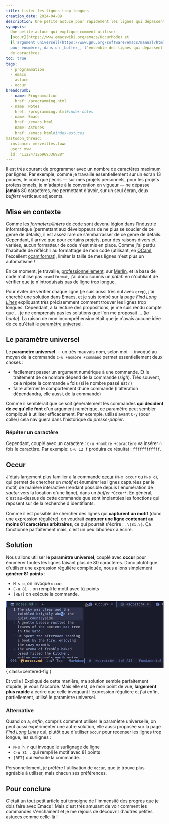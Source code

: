 ```yaml
---
title: Lister les lignes trop longues
creation_date: 2024-04-09
description: Une petite astuce pour rapidement les lignes qui dépassent 80 caractères
synopsis: 
  Une petite astuce qui explique comment utiliser 
  [occur](https://www.emacswiki.org/emacs/OccurMode) et 
  [l'argument universel](https://www.gnu.org/software/emacs/manual/html_node/emacs/Arguments.html)
  pour énumérer, dans un _buffer_, l'ensemble des lignes qui dépassent un nombre donné 
  de caractères.
toc: true
tags:
  - programmation
  - emacs
  - astuce
  - occur
breadcrumb:
  - name: Programmation
    href: /programming.html
  - name: Notes
    href: /programming.html#index-notes
  - name: Emacs
    href: /emacs.html
  - name: Astuces
    href: /emacs.html#index-astuces
mastodon_thread:
  instance: merveilles.town
  user: xvw
  id: "112247126969336928"
---
```


Il est très courant de programmer avec un nombre de caractères maximum par
lignes. Par exemple, comme je travaille essentiellement sur un écran 13 pouces,
le code que j'écris — sur mes projets personnels, pour les projets
professionnels, je m'adapte à la convention en vigueur — ne dépasse **jamais**
80 caractères, me permettant d'avoir, sur un seul écran, deux _buffers_
verticaux adjacents.

## Mise en contexte

Comme les _formaters/linters_ de code sont devenu légion dans l'industrie
informatique (permettant aux développeurs de ne plus se soucier de ce genre de
détails), il est assez rare de s'embarrasser de ce genre de détails. Cependant,
il arrive que pour certains projets, pour des raisons divers et variées, aucun
formatteur de code n'est mis en place. Comme j'ai perdu l'habitude de réfléchir
au formattage de mon code (utilisant, en [OCaml](https://ocaml.org), l'excellent
[ocamlformat](https://github.com/ocaml-ppx/ocamlformat)), limiter la taille de
mes lignes n'est plus un automatisme !

En ce moment, je travaille, [professionnellement](https://tarides.com), sur
[Merlin](https://github.com/ocaml/merlin), et la base de code n'utilise pas
`ocamlformat`, j'ai donc soumis un _patch_ en n'oubliant de vérifier que je
n'introduisais pas de ligne trop longue.

Pour éviter de vérifier chaque ligne (je suis aussi très nul avec `grep`), j'ai
cherché une solution dans Emacs, et je suis tombé sur la page [_Find Long
Lines_](https://www.emacswiki.org/emacs/FindLongLines) expliquant très
précisemment comment trouver les lignes trop longues. Cependant, à la lecture
des propositions, je me suis rendu compte que ... je ne comprenais pas les
solutions que l'on me proposait ... (_la honte_). La raison de mon
incompréhension était que je n'avais aucune idée de ce qu'était le [paramètre
universel](https://www.gnu.org/software/emacs/manual/html_node/emacs/Arguments.html).

## Le paramètre universel

Le **paramètre universel** — un très mauvais nom, selon moi — invoqué au moyen
de la commande `C-u +nombre +command` permet essentiellement deux choses :

- facilement passer un argument numérique à une commande. Et le traitement de ce
  nombre dépend de la commande (_sigh_). Très souvent, cela répète la commande
  `n` fois (si le nombre passé est `n`)
- faire alterner le comportement d'une commande (l'altération dépendandra, elle
  aussi, de la commande)
  
Comme il semblerait que ce soit généralement les commandes **qui décident de ce
qu'elle font** d'un argument numérique, ce paramètre peut sembler compliqué à
utiliser efficacement. Par exemple, utilisé avant `C-y` (pour coller) cela
naviguera dans l'historique du _presse-papier_. 

### Répéter un caractère

Cependant, couplé avec un caractère : `C-u +nombre +caractère` va insérer `n`
fois le caractère. Par exemple: `C-u 12 f` produira ce résultat :
`ffffffffffff`.

## Occur

J'étais largement plus familier à la commande
[occur](https://www.emacswiki.org/emacs/OccurMode) (`M-x occur` ou `M-s o`), qui
permet de chercher un _motif_ et énumérer les lignes capturées par le motif, de
manière interactive (rendant possible depuis l'énumération de _sauter_ vers la
location d'une ligne), dans un _buffer_ `*Occur*`. En général, c'est au-dessus
de cette commande que sont implantées les fonctions qui reposent sur de la
recherche d'identifiants.

Comme il est possible de chercher des lignes qui **capturent un motif** (donc
une expression régulière), on voudrait **capturer une ligne contenant au moins
81 caractères arbitraires**, ce qui pourrait s'écrire : `.\{81,\}`. Ça
fonctionne parfaitement mais, c'est un peu laborieux à écrire.

## Solution

Nous allons utiliser **le paramètre universel**, couplé avec **occur** pour
énumérer toutes les lignes faisant plus de 80 caractères. Donc plutôt que
d'utiliser une expression régulière compliquée, nous allons simplement **générer
81 points** :

- `M-s o`, on invoque `occur`
- `C-u 81 .` on rempli le motif avec `81` points
- `[RET]` on exécute la commande.

![example occurs](/images/occurs-81.gif){ class=centered-fig }

Et voila ! Expliqué de cette manière, ma solution semble parfaitement stupide,
je vous l'accorde. Mais elle est, de mon point de vue, **largement plus rapide**
à écrire que celle invoquant l'expression régulière et j'ai enfin,
partiellement, utilisé le paramètre universel.

### Alternative

Quand on a, _enfin_, compris comment utiliser le paramètre universelle, on peut
aussi expérimenter une autre solution, elle aussi proposée sur la page [_Find
Long Lines_](https://www.emacswiki.org/emacs/FindLongLines) qui, plutôt que
d'utiliser `occur` pour recenser les lignes trop longue, les surlignes : 

- `M-s h r` qui invoque le surlignage de ligne
- `C-u 81 .` qui rempli le motif avec 81 points
- `[RET]` qui exécute la commande.

Personnellement, je préfère l'utilisation de `occur`, que je trouve plus
agréable à utiliser, mais chacun ses préférences.

## Pour conclure

C'était un tout petit article qui témoigne de l'immensité des progrès que je
dois faire avec Emacs ! Mais c'est très amusant de voir comment les commandes
s'enchainent et je me réjouis de découvrir d'autres petites astuces comme
celle-là !
